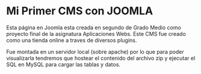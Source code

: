 # Mi Primer CMS con JOOMLA
Esta página en Joomla esta creada en segundo de Grado Medio como proyecto final de la asignatura Aplicaciones Webs.
Este CMS fue creado como una tienda online a traves de diversos plugins.

Fue montada en un servidor local (sobre apache) por lo que para poder visualizarla tendremos que hostear el contenido del archivo zip y ejecutar el SQL en MySQL para cargar las tablas y datos. 
